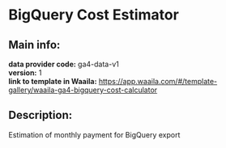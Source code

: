 # BigQuery Cost Estimator  
## Main info:  
**data provider code:** ga4-data-v1  
**version:** 1  
**link to template in Waaila:** https://app.waaila.com/#/template-gallery/waaila-ga4-bigquery-cost-calculator  
## Description:  
Estimation of monthly payment for BigQuery export  
